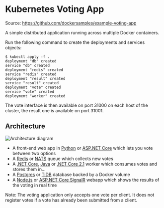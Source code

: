 
# Kubernetes Voting App
Source: https://github.com/dockersamples/example-voting-app

A simple distributed application running across multiple Docker containers.

Run the following command to create the deployments and services objects:

```
$ kubectl apply -f .
deployment "db" created
service "db" created
deployment "redis" created
service "redis" created
deployment "result" created
service "result" created
deployment "vote" created
service "vote" created
deployment "worker" created
```

The vote interface is then available on port 31000 on each host of the cluster, the result one is available on port 31001.

## Architecture


![Architecture diagram](https://raw.githubusercontent.com/dockersamples/example-voting-app/master/architecture.png)



* A front-end web app in [Python](https://github.com/dockersamples/example-voting-app/blob/master/vote) or [ASP.NET Core](https://github.com/dockersamples/example-voting-app/blob/master/vote/dotnet) which lets you vote between two options
* A [Redis](https://hub.docker.com/_/redis/) or [NATS](https://hub.docker.com/_/nats/) queue which collects new votes
* A [.NET Core](https://github.com/dockersamples/example-voting-app/blob/master/worker/src/Worker), [Java](https://github.com/dockersamples/example-voting-app/blob/master/worker/src/main) or [.NET Core 2.1](https://github.com/dockersamples/example-voting-app/blob/master/worker/dotnet) worker which consumes votes and stores them in…
* A [Postgres](https://hub.docker.com/_/postgres/) or [TiDB](https://hub.docker.com/r/dockersamples/tidb/tags/) database backed by a Docker volume
* A [Node.js](https://github.com/dockersamples/example-voting-app/blob/master/result) or [ASP.NET Core SignalR](https://github.com/dockersamples/example-voting-app/blob/master/result/dotnet) webapp which shows the results of the voting in real time

Note: The voting application only accepts one vote per client. It does not register votes if a vote has already been submitted from a client.